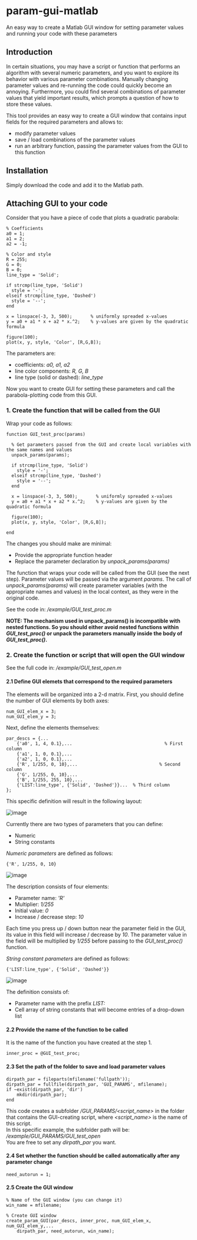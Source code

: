 # param-gui-matlab
An easy way to create a Matlab GUI window for setting parameter values and running your code with these parameters

## Introduction

In certain situations, you may have a script or function that performs an algorithm with several numeric parameters, and you want to explore its behavior with various parameter combinations. Manually changing parameter values and re-running the code could quickly become an annoying. Furthermore, you could find several combinations of parameter values that yield important results, which prompts a question of how to store these values.

This tool provides an easy way to create a GUI window that contains input fields for the required parameters and allows to:
- modify parameter values
- save / load combinations of the parameter values
- run an arbitrary function, passing the parameter values from the GUI to this function

## Installation 

Simply download the code and add it to the Matlab path.

## Attaching GUI to your code

Consider that you have a piece of code that plots a quadratic parabola:

```
% Coefficients
a0 = 1;
a1 = 2;
a2 = -1;

% Color and style
R = 255;
G = 0;
B = 0;
line_type = 'Solid';	

if strcmp(line_type, 'Solid')
  style = '-';
elseif strcmp(line_type, 'Dashed')
  style = '--';
end

x = linspace(-3, 3, 500);       % uniformly spreaded x-values
y = a0 + a1 * x + a2 * x.^2;    % y-values are given by the quadratic formula

figure(100);
plot(x, y, style, 'Color', [R,G,B]);
```

The parameters are:
- coefficients: *a0, a1, a2*
- line color components: *R, G, B*
- line type (solid or dashed): *line_type*

Now you want to create GUI for setting these parameters and call the parabola-plotting code from this GUI.

### 1. Create the function that will be called from the GUI

Wrap your code as follows:

```
function GUI_test_proc(params)

  % Get parameters passed from the GUI and create local variables with the same names and values
  unpack_params(params);
  
  if strcmp(line_type, 'Solid')
    style = '-';
  elseif strcmp(line_type, 'Dashed')
    style = '--';
  end

  x = linspace(-3, 3, 500);       % uniformly spreaded x-values
  y = a0 + a1 * x + a2 * x.^2;    % y-values are given by the quadratic formula

  figure(100);
  plot(x, y, style, 'Color', [R,G,B]);

end
```

The changes you should make are minimal:
- Provide the appropriate function header
- Replace the parameter declaration by *unpack_params(params)*

The function that wraps your code will be called from the GUI (see the next step). Parameter values will be passed via the argument *params*.
The call of *unpack_params(params)* will create parameter variables (with the appropriate names and values) in the local context, as they were in the original code.

See the code in: */example/GUI_test_proc.m*

**NOTE: The mechanism used in unpack_params() is incompatible with nested functions. So you should either avoid nested functions within *GUI_test_proc()* or unpack the parameters manually inside the body of _GUI_test_proc()_.**


### 2. Create the function or script that will open the GUI window

See the full code in: */example/GUI_test_open.m*

#### 2.1 Define GUI elemets that correspond to the required parameters

The elements will be organized into a 2-d matrix.
First, you should define the number of GUI elements by both axes:

```
num_GUI_elem_x = 3;
num_GUI_elem_y = 3;
```

Next, define the elements themselves:

```
par_descs = {...
	{'a0', 1, 4, 0.1},...						            % First column
	{'a1', 1, 0, 0.1},...
	{'a2', 1, 0, 0.1},...
	{'R', 1/255, 0, 10},...						          % Second column
	{'G', 1/255, 0, 10},...
	{'B', 1/255, 255, 10},...
	{'LIST:line_type', {'Solid', 'Dashed'}}...	% Third column
};
```

This specific definition will result in the following layout:

![image](https://user-images.githubusercontent.com/52497332/137603782-c6fa5677-4a33-4360-9e84-74a93b5cebdc.png)


Currently there are two types of parameters that you can define:
- Numeric
- String constants

*Numeric parameters* are defined as follows:

```
{'R', 1/255, 0, 10}
```

![image](https://user-images.githubusercontent.com/52497332/137603863-dd755091-20e2-4f02-a7af-878788891b7a.png)

The description consists of four elements:
- Parameter name: *'R'*
- Multiplier: *1/255*
- Initial value: *0*
- Increase / decrease step: *10*

Each time you press up / down button near the parameter field in the GUI, its value in this field will increase / decrease by *10*.
The parameter value in the field will be multiplied by *1/255* before passing to the *GUI_test_proc()* function.

*String constant parameters* are defined as follows:

```
{'LIST:line_type', {'Solid', 'Dashed'}}
```

![image](https://user-images.githubusercontent.com/52497332/137603889-27e9036c-3b76-4f36-a41c-d20c91a07168.png)

The definition consists of:
- Parameter name with the prefix *LIST:*
- Cell array of string constants that will become entries of a drop-down list

#### 2.2 Provide the name of the function to be called 

It is the name of the function you have created at the step 1.

```
inner_proc = @GUI_test_proc;
```

#### 2.3 Set the path of the folder to save and load parameter values

```
dirpath_par = fileparts(mfilename('fullpath'));
dirpath_par = fullfile(dirpath_par, 'GUI_PARAMS', mfilename);
if ~exist(dirpath_par, 'dir')
	mkdir(dirpath_par);
end
```

This code creates a subfolder */GUI_PARAMS/<script_name>* in the folder that contains the GUI-creating script, where *<script_name>* is the name of this script.<br>
In this specific example, the subfolder path will be:<br>
*/example/GUI_PARAMS/GUI_test_open*<br>
You are free to set any *dirpath_par* you want.


#### 2.4 Set whether the function should be called automatically after any parameter change

```
need_autorun = 1;
```

#### 2.5 Create the GUI window

```
% Name of the GUI window (you can change it)
win_name = mfilename;

% Create GUI window
create_param_GUI(par_descs, inner_proc, num_GUI_elem_x, num_GUI_elem_y,...
	dirpath_par, need_autorun, win_name);
```
